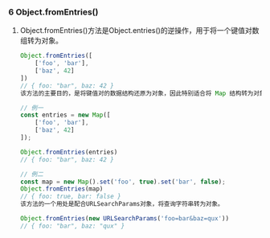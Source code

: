 ### 6 Object.fromEntries()

1. Object.fromEntries()方法是Object.entries()的逆操作，用于将一个键值对数组转为对象。

    ```js
    Object.fromEntries([
        ['foo', 'bar'],
        ['baz', 42]
    ])
    // { foo: "bar", baz: 42 }
    该方法的主要目的，是将键值对的数据结构还原为对象，因此特别适合将 Map 结构转为对象。

    // 例一
    const entries = new Map([
        ['foo', 'bar'],
        ['baz', 42]
    ]);

    Object.fromEntries(entries)
    // { foo: "bar", baz: 42 }

    // 例二
    const map = new Map().set('foo', true).set('bar', false);
    Object.fromEntries(map)
    // { foo: true, bar: false }
    该方法的一个用处是配合URLSearchParams对象，将查询字符串转为对象。

    Object.fromEntries(new URLSearchParams('foo=bar&baz=qux'))
    // { foo: "bar", baz: "qux" }
    ```